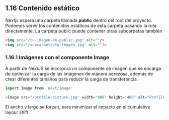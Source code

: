 ## 1.16 Contenido estático

Nextjs espera una carpeta llamada **public** dentro del root del
proyecto. Podemos servir los contenidos estáticos de esta carpeta
pasando la ruta directamente. La carpeta public puede contener otras
subcarpetas también

``` html
<img src="/tu-imagen-en-public.jpg" alt=""/>
<img src="/subcarpeta/tu-imagen.jpg" alt=""/>
```

### 1.16.1 Imágenes con el componente Image

A partir de NextJS se incorpora un componente de imagen que se encarga
de optimizar la carga de las imágenes de manera perezosa, además de
crear diferentes tamaños para reducir la carga de transferencia.

``` javascript
import Image from 'next/image'

<Image src="/profile-picture.jpg" width="400" height="400" alt="Profile Picture">
```

El ancho y largo se forzan, para minimizar el impacto en el cumulative
layour shift

